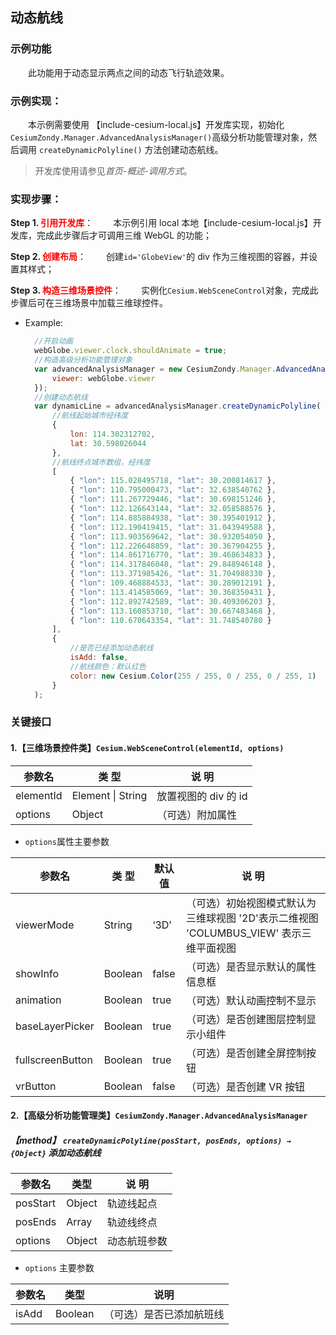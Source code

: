 ## 动态航线

### 示例功能

&ensp;&ensp;&ensp;&ensp;此功能用于动态显示两点之间的动态飞行轨迹效果。

### 示例实现：

&ensp;&ensp;&ensp;&ensp;本示例需要使用 【include-cesium-local.js】开发库实现，初始化 `CesiumZondy.Manager.AdvancedAnalysisManager()`高级分析功能管理对象，然后调用 `createDynamicPolyline()` 方法创建动态航线。

> 开发库使用请参见*首页-概述-调用方式*。

### 实现步骤：

**Step 1. <font color=red>引用开发库</font>**：
&ensp;&ensp;&ensp;&ensp;本示例引用 local 本地【include-cesium-local.js】开发库，完成此步骤后才可调用三维 WebGL 的功能；

**Step 2. <font color=red>创建布局</font>**：
&ensp;&ensp;&ensp;&ensp;创建`id='GlobeView'`的 div 作为三维视图的容器，并设置其样式；

**Step 3. <font color=red>构造三维场景控件</font>**：
&ensp;&ensp;&ensp;&ensp;实例化`Cesium.WebSceneControl`对象，完成此步骤后可在三维场景中加载三维球控件。

- Example:

  ```Javascript
    //开启动画
    webGlobe.viewer.clock.shouldAnimate = true;
    //构造高级分析功能管理对象
    var advancedAnalysisManager = new CesiumZondy.Manager.AdvancedAnalysisManager({
        viewer: webGlobe.viewer
    });
    //创建动态航线
    var dynamicLine = advancedAnalysisManager.createDynamicPolyline(
        //航线起始城市经纬度
        {
            lon: 114.302312702,
            lat: 30.598026044
        },
        //航线终点城市数组，经纬度
        [
            { "lon": 115.028495718, "lat": 30.200814617 },
            { "lon": 110.795000473, "lat": 32.638540762 },
            { "lon": 111.267729446, "lat": 30.698151246 },
            { "lon": 112.126643144, "lat": 32.058588576 },
            { "lon": 114.885884938, "lat": 30.395401912 },
            { "lon": 112.190419415, "lat": 31.043949588 },
            { "lon": 113.903569642, "lat": 30.932054050 },
            { "lon": 112.226648859, "lat": 30.367904255 },
            { "lon": 114.861716770, "lat": 30.468634833 },
            { "lon": 114.317846048, "lat": 29.848946148 },
            { "lon": 113.371985426, "lat": 31.704988330 },
            { "lon": 109.468884533, "lat": 30.289012191 },
            { "lon": 113.414585069, "lat": 30.368350431 },
            { "lon": 112.892742589, "lat": 30.409306203 },
            { "lon": 113.160853710, "lat": 30.667483468 },
            { "lon": 110.670643354, "lat": 31.748540780 }
        ],
        {
            //是否已经添加动态航线
            isAdd: false,
            //航线颜色：默认红色
            color: new Cesium.Color(255 / 255, 0 / 255, 0 / 255, 1)
        }
    );
  ```

### 关键接口

#### 1.【三维场景控件类】`Cesium.WebSceneControl(elementId, options)`

| 参数名    | 类 型             | 说 明                |
| --------- | ----------------- | -------------------- |
| elementId | Element \| String | 放置视图的 div 的 id |
| options   | Object            | （可选）附加属性     |

- `options`属性主要参数

| 参数名           | 类 型   | 默认值 | 说 明                                                                                  |
| ---------------- | ------- | ------ | -------------------------------------------------------------------------------------- |
| viewerMode       | String  | ‘3D’   | （可选）初始视图模式默认为三维球视图 '2D'表示二维视图 'COLUMBUS_VIEW' 表示三维平面视图 |
| showInfo         | Boolean | false  | （可选）是否显示默认的属性信息框                                                       |
| animation        | Boolean | true   | （可选）默认动画控制不显示                                                             |
| baseLayerPicker  | Boolean | true   | （可选）是否创建图层控制显示小组件                                                     |
| fullscreenButton | Boolean | true   | （可选）是否创建全屏控制按钮                                                           |
| vrButton         | Boolean | false  | （可选）是否创建 VR 按钮                                                               |

#### 2.【高级分析功能管理类】`CesiumZondy.Manager.AdvancedAnalysisManager`

##### 【method】 `createDynamicPolyline(posStart, posEnds, options) → {Object}` 添加动态航线

| 参数名   | 类型   | 说 明        |
| -------- | ------ | ------------ |
| posStart | Object | 轨迹线起点   |
| posEnds  | Array  | 轨迹线终点   |
| options  | Object | 动态航班参数 |

- `options` 主要参数

| 参数名 | 类型    | 说明                     |
| ------ | ------- | ------------------------ |
| isAdd  | Boolean | （可选）是否已添加航班线 |
